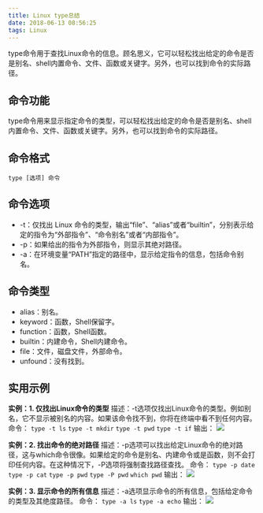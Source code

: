 ```yaml
---
title: Linux type总结
date: 2018-06-13 08:56:25
tags: Linux
---
```


type命令用于查找Linux命令的信息。顾名思义，它可以轻松找出给定的命令是否是别名、shell内置命令、文件、函数或关键字。另外，也可以找到命令的实际路径。

<!-- more -->
## 命令功能

type命令用来显示指定命令的类型，可以轻松找出给定的命令是否是别名、shell内置命令、文件、函数或关键字。另外，也可以找到命令的实际路径。

## 命令格式

`type [选项] 命令`

## 命令选项

- -t：仅找出 Linux 命令的类型，输出“file”、“alias”或者“builtin”，分别表示给定的指令为“外部指令”、“命令别名”或者“内部指令”。
- -p：如果给出的指令为外部指令，则显示其绝对路径。
- -a：在环境变量“PATH”指定的路径中，显示给定指令的信息，包括命令别名。

## 命令类型

- alias：别名。
- keyword：函数，Shell保留字。
- function：函数，Shell函数。
- builtin：内建命令，Shell内建命令。
- file：文件，磁盘文件，外部命令。
- unfound：没有找到。

## 实用示例

**实例：1. 仅找出Linux命令的类型**
描述：-t选项仅找出Linux命令的类型。例如别名，它不显示被别名的内容。如果该命令找不到，你将在终端中看不到任何内容。
命令：
`type -t ls`
`type -t mkdir`
`type -t pwd`
`type -t if`
输出：
![](http://pabfn7ecx.bkt.clouddn.com/type/type-t.png)

**实例：2. 找出命令的绝对路径**
描述：-p选项可以找出给定Linux命令的绝对路径，这与which命令很像。如果给定的命令是别名、内建命令或是函数，则不会打印任何内容。在这种情况下，-P选项将强制查找路径查找。
命令：
`type -p date`
`type -p cat`
`type -p pwd`
`type -P pwd`
`which pwd`
输出：
![](http://pabfn7ecx.bkt.clouddn.com/type/type-p-P.png)

**实例：3. 显示命令的所有信息**
描述：-a选项显示命令的所有信息，包括给定命令的类型及其绝度路径。
命令：
`type -a ls`
`type -a echo`
输出：
![](http://pabfn7ecx.bkt.clouddn.com/type/type-a.png)



